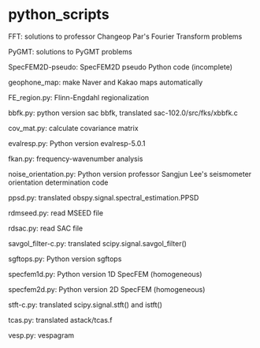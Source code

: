 # python_scripts
FFT: solutions to professor Changeop Par's Fourier Transform problems

PyGMT: solutions to PyGMT problems

SpecFEM2D-pseudo: SpecFEM2D pseudo Python code (incomplete)

geophone_map: make Naver and Kakao maps automatically

FE_region.py: Flinn-Engdahl regionalization

bbfk.py: python version sac bbfk, translated sac-102.0/src/fks/xbbfk.c

cov_mat.py: calculate covariance matrix

evalresp.py: Python version evalresp-5.0.1

fkan.py: frequency-wavenumber analysis

noise_orientation.py: Python version professor Sangjun Lee's seismometer orientation determination code

ppsd.py: translated obspy.signal.spectral_estimation.PPSD

rdmseed.py: read MSEED file

rdsac.py: read SAC file

savgol_filter-c.py: translated scipy.signal.savgol_filter()

sgftops.py: Python version sgftops

specfem1d.py: Python version 1D SpecFEM (homogeneous)

specfem2d.py: Python version 2D SpecFEM (homogeneous)

stft-c.py: translated scipy.signal.stft() and istft()

tcas.py: translated astack/tcas.f

vesp.py: vespagram
